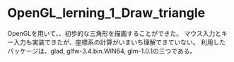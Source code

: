 # OpenGL_lerning_1_Draw_triangle
OpenGLを用いて、、初歩的な三角形を描画することができた。
マウス入力とキー入力も実装できたが、座標系の計算がいまいち理解できていない。
利用したパッケージは、glad, glfw-3.4.bin.WIN64, glm-1.0.1の三つである。
